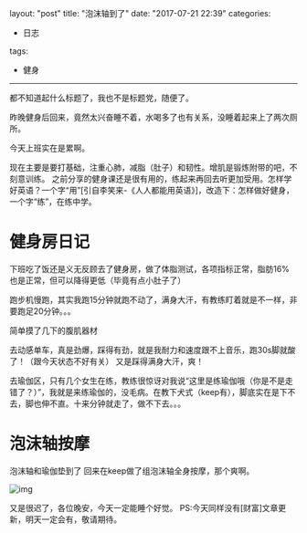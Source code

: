 layout: "post"
title: "泡沫轴到了"
date: "2017-07-21 22:39"
categories:
- 日志

tags:
- 健身
---

都不知道起什么标题了，我也不是标题党，随便了。

昨晚健身后回来，竟然太兴奋睡不着，水喝多了也有关系，没睡着起来上了两次厕所。

今天上班实在是累啊。

现在主要是要打基础，注重心肺，减脂（肚子）和韧性。增肌是锻炼附带的吧，不刻意训练。
之前分享的健身课还是很有用的，练起来再回去听更加受用。怎样学好英语？一个字“用”[引自李笑来-《人人都能用英语》]，改造下：怎样做好健身，一个字“练”，在练中学。

# 健身房日记
下班吃了饭还是义无反顾去了健身房，做了体脂测试，各项指标正常，脂肪16%也是正常，但可以降得更低（毕竟有点小肚子了）

跑步机慢跑，其实我跑15分钟就跑不动了，满身大汗，有教练盯着就是不一样，非要跑足20分钟。。。

简单摸了几下的腹肌器材

去动感单车，真是劲爆，踩得有劲，就是我耐力和速度跟不上音乐，跑30s脚就酸了！（跟今天状态不好有关）
又是踩得满身大汗，爽！

去瑜伽区，只有几个女生在练，教练很惊讶对我说“这里是练瑜伽哦（你是不是走错了？）”，我就是来练瑜伽的，没毛病。在教下犬式（keep有），脚底实在是下不去，脚也伸不直。十来分钟就走了，做不下去。。。

# 泡沫轴按摩
泡沫轴和瑜伽垫到了
回来在keep做了组泡沫轴全身按摩，那个爽啊。

![img](https://img.okay.do/dd21bb99ab14e215c199b2f9ca164cc5_W1480_H1480_G0@0e_290w)

又是很迟了，各位晚安，今天一定能睡个好觉。
PS:今天同样没有[财富]文章更新，明天一定会有，敬请期待。

